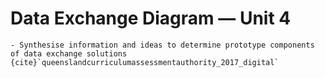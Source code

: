 # Data Exchange Diagram &mdash; Unit 4

```{admonition} Unit 4 subject matter covered:
- Synthesise information and ideas to determine prototype components of data exchange solutions
{cite}`queenslandcurriculumassessmentauthority_2017_digital`
```